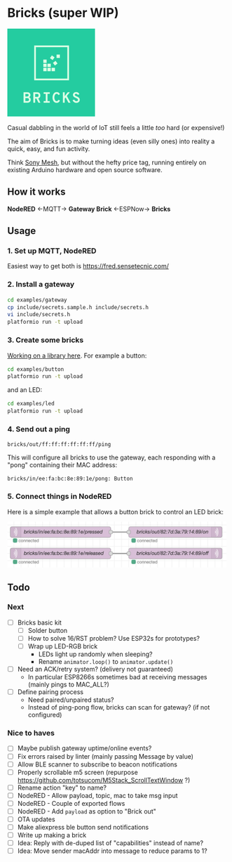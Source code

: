 # Bricks (super WIP)
<img src=logo.png width=200>

Casual dabbling in the world of IoT still feels a little _too_ hard (or expensive!)

The aim of Bricks is to make turning ideas (even silly ones) into
reality a quick, easy, and fun activity.

Think [Sony Mesh](https://meshprj.com/), but without the hefty price tag,
running entirely on existing Arduino hardware and open source software.

## How it works

**NodeRED** ←MQTT→ **Gateway Brick** ←ESPNow→ **Bricks**

## Usage

### 1. Set up MQTT, NodeRED

Easiest way to get both is https://fred.sensetecnic.com/

### 2. Install a gateway

```bash
cd examples/gateway
cp include/secrets.sample.h include/secrets.h
vi include/secrets.h
platformio run -t upload
```

### 3. Create some bricks

[Working on a library here](/examples).
For example a button:

```bash
cd examples/button
platformio run -t upload
```

and an LED:

```bash
cd examples/led
platformio run -t upload
```

### 4. Send out a ping

```mqtt
bricks/out/ff:ff:ff:ff:ff:ff/ping
```

This will configure all bricks to use the gateway,
each responding with a "pong" containing their MAC address:

```mqtt
bricks/in/ee:fa:bc:8e:89:1e/pong: Button
```

### 5. Connect things in NodeRED

Here is a simple example that allows a button brick to control an LED
brick:

<img src=example.png width=500>


## Todo

### Next
- [ ] Bricks basic kit
  - [ ] Solder button
  - [ ] How to solve 16/RST problem? Use ESP32s for prototypes?
  - [ ] Wrap up LED-RGB brick
    - LEDs light up randomly when sleeping?
    - Rename `animator.loop()` to `animator.update()`
- [ ] Need an ACK/retry system? (delivery not guaranteed)
  - In particular ESP8266s sometimes bad at receiving messages (mainly pings to MAC_ALL?)
- [ ] Define pairing process
  - Need paired/unpaired status?
  - Instead of ping-pong flow, bricks can scan for gateway? (if not configured)

### Nice to haves
- [ ] Maybe publish gateway uptime/online events?
- [ ] Fix errors raised by linter (mainly passing Message by value)
- [ ] Allow BLE scanner to subscribe to beacon notifications
- [ ] Properly scrollable m5 screen (repurpose https://github.com/totsucom/M5Stack_ScrollTextWindow ?)
- [ ] Rename action "key" to name?
- [ ] NodeRED - Allow payload, topic, mac to take msg input
- [ ] NodeRED - Couple of exported flows
- [ ] NodeRED - Add `payload` as option to "Brick out"
- [ ] OTA updates
- [ ] Make aliexpress ble button send notifications
- [ ] Write up making a brick
- [ ] Idea: Reply with de-duped list of "capabilities" instead of name?
- [ ] Idea: Move sender macAddr into message to reduce params to 1?
